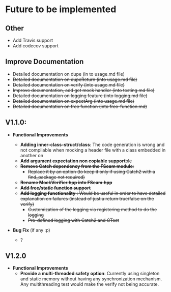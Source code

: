 # Future to be implemented

## Other
* Add Travis support
* Add codecov support

## Improve Documentation
* Detailed documentation on dupe (in
to usage.md file)
* ~~Detailed documentation on dupeReturn (into usage.md file)~~
* ~~Detailed documentation on verify (into usage.md file)~~
* ~~Improve documentation, add get mock handler (into testing.md file)~~
* ~~Detailed documentation on logging feature (into logging.md file)~~
* ~~Detailed documentation on expectArg (into usage.md file)~~
* ~~Detailed documentation on free function (into free-function.md)~~

## V1.1.0:     
* **Functional Improvements**
  * **Adding inner-class-struct/class**: The code generation is wrong and not compilable when mocking a header file with a class embedded in another on
  * **Add argument expectation non copiable support**ble  
  * ~~**Remove Catch dependency from the FSeam module**:~~  
    * ~~Replace it by an option (to keep it only if using Catch2 with a find_package not required)~~
  * ~~**Rename MockVerifier.hpp into FSeam.hpp**~~
  * ~~**Add free/static function support**~~
  * ~~**Add logging functionality** : Would be useful in order to have detailed explanation on failures (instead of just a return true/false on the verify)~~
    * ~~Customization of the logging via registering method to do the logging~~
    * ~~Pre-defined logging with Catch2 and GTest~~
  
* **Bug Fix** (if any :p)
  * ?

## V1.2.0

* **Functional Improvements**
  * **Provide a multi-threaded safety option**: Currently using singleton and static memory without having any synchronization mechanism. Any multithreading test would make the verify not being accurate.

